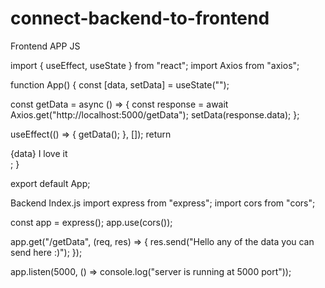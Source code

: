 # connect-backend-to-frontend


Frontend APP JS

import { useEffect, useState } from "react";
import Axios from "axios";

function App() {
  const [data, setData] = useState("");

  const getData = async () => {
    const response = await Axios.get("http://localhost:5000/getData");
    setData(response.data);
  };

  useEffect(() => {
    getData();
  }, []);
  return <div>{data} I love it </div>;
}

export default App;


Backend Index.js
import express from "express";
import cors from "cors";

const app = express();
app.use(cors());

app.get("/getData", (req, res) => {
  res.send("Hello any of the data you can send here :)");
});

app.listen(5000, () => console.log("server is running at 5000 port"));
